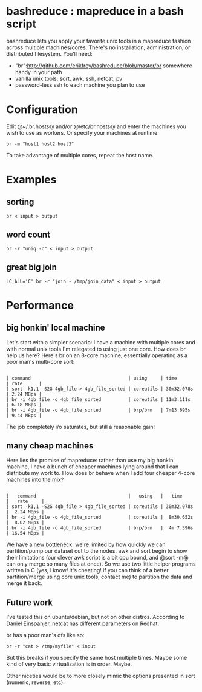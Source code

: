 # bashreduce : mapreduce in a bash script

bashreduce lets you apply your favorite unix tools in a mapreduce fashion across multiple machines/cores.  There's no installation, administration, or distributed filesystem.  You'll need:

* "br":http://github.com/erikfrey/bashreduce/blob/master/br somewhere handy in your path
* vanilla unix tools: sort, awk, ssh, netcat, pv
* password-less ssh to each machine you plan to use

# Configuration

Edit @~/.br.hosts@ and/or @/etc/br.hosts@ and enter the machines you wish to use as workers.  Or specify your machines at runtime:

```
br -m "host1 host2 host3"
```
To take advantage of multiple cores, repeat the host name.

# Examples

## sorting

```
br < input > output
```

## word count

```
br -r "uniq -c" < input > output
```

## great big join

```
LC_ALL='C' br -r "join - /tmp/join_data" < input > output
```

# Performance

## big honkin' local machine

Let's start with a simpler scenario: I have a machine with multiple cores and with normal unix tools I'm relegated to using just one core.  How does br help us here?  Here's br on an 8-core machine, essentially operating as a poor man's multi-core sort:

```

| command                                    | using     | time       | rate      |
| sort -k1,1 -S2G 4gb_file > 4gb_file_sorted | coreutils | 30m32.078s | 2.24 MBps |
| br -i 4gb_file -o 4gb_file_sorted          | coreutils | 11m3.111s  | 6.18 MBps |
| br -i 4gb_file -o 4gb_file_sorted          | brp/brm   | 7m13.695s  | 9.44 MBps |

```
The job completely i/o saturates, but still a reasonable gain!

## many cheap machines

Here lies the promise of mapreduce: rather than use my big honkin' machine, I have a bunch of cheaper machines lying around that I can distribute my work to.  How does br behave when I add four cheaper 4-core machines into the mix?

```

|   command                                  |   using   |   time      |   rate     |
| sort -k1,1 -S2G 4gb_file > 4gb_file_sorted | coreutils | 30m32.078s  |  2.24 MBps |
| br -i 4gb_file -o 4gb_file_sorted          | coreutils |  8m30.652s  |  8.02 MBps |
| br -i 4gb_file -o 4gb_file_sorted          | brp/brm   |  4m 7.596s  | 16.54 MBps |

```

We have a new bottleneck: we're limited by how quickly we can partition/pump our dataset out to the nodes.  awk and sort begin to show their limitations (our clever awk script is a bit cpu bound, and @sort -m@ can only merge so many files at once).  So we use two little helper programs written in C (yes, I know!  it's cheating!  if you can think of a better partition/merge using core unix tools, contact me) to partition the data and merge it back.

## Future work

I've tested this on ubuntu/debian, but not on other distros.  According to Daniel Einspanjer, netcat has different parameters on Redhat.

br has a poor man's dfs like so:

```
br -r "cat > /tmp/myfile" < input
```

But this breaks if you specify the same host multiple times.  Maybe some kind of very basic virtualization is in order.  Maybe.

Other niceties would be to more closely mimic the options presented in sort (numeric, reverse, etc).
